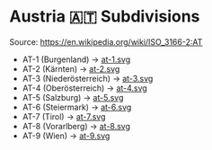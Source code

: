 # Austria 🇦🇹 Subdivisions

Source: https://en.wikipedia.org/wiki/ISO_3166-2:AT

* AT-1 (Burgenland) -> [at-1.svg](https://github.com/amckenna41/iso3166-flag-icons/blob/main/iso3166-2-icons/AT/at-1.svg)
* AT-2 (Kärnten) -> [at-2.svg](https://github.com/amckenna41/iso3166-flag-icons/blob/main/iso3166-2-icons/AT/at-2.svg)
* AT-3 (Niederösterreich) -> [at-3.svg](https://github.com/amckenna41/iso3166-flag-icons/blob/main/iso3166-2-icons/AT/at-3.svg)
* AT-4 (Oberösterreich) -> [at-4.svg](https://github.com/amckenna41/iso3166-flag-icons/blob/main/iso3166-2-icons/AT/at-4.svg)
* AT-5 (Salzburg) -> [at-5.svg](https://github.com/amckenna41/iso3166-flag-icons/blob/main/iso3166-2-icons/AT/at-5.svg)
* AT-6 (Steiermark) -> [at-6.svg](https://github.com/amckenna41/iso3166-flag-icons/blob/main/iso3166-2-icons/AT/at-6.svg)
* AT-7 (Tirol) -> [at-7.svg](https://github.com/amckenna41/iso3166-flag-icons/blob/main/iso3166-2-icons/AT/at-7.svg)
* AT-8 (Vorarlberg) -> [at-8.svg](https://github.com/amckenna41/iso3166-flag-icons/blob/main/iso3166-2-icons/AT/at-8.svg)
* AT-9 (Wien) -> [at-9.svg](https://github.com/amckenna41/iso3166-flag-icons/blob/main/iso3166-2-icons/AT/at-9.svg)
